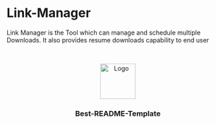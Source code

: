 # Link-Manager
Link Manager is the Tool which can manage and schedule multiple Downloads. It also provides resume downloads capability to end user

<!-- PROJECT LOGO -->
<br />
<p align="center">
  <a href="https://github.com/OmkarMahajan/Link-Manager">
    <img src="images/link_icon.ico" alt="Logo" width="80" height="80">
  </a>

  <h3 align="center">Best-README-Template</h3>

</p>